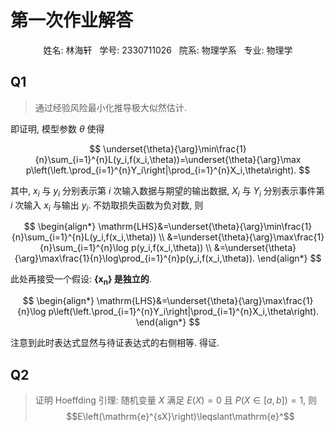 # 第一次作业解答
<p align="center">姓名: 林海轩 &nbsp 学号: 2330711026 &nbsp 院系: 物理学系 &nbsp 专业: 物理学</p align="center">

## Q1
> 通过经验风险最小化推导极大似然估计.

即证明, 模型参数 $\theta$ 使得

$$
\underset{\theta}{\arg}\min\frac{1}{n}\sum_{i=1}^{n}L(y_i,f(x_i,\theta))=\underset{\theta}{\arg}\max p\left(\left.\prod_{i=1}^{n}Y_i\right|\prod_{i=1}^{n}X_i,\theta\right).
$$

其中, $x_i$ 与 $y_i$ 分别表示第 $i$ 次输入数据与期望的输出数据, $X_i$ 与 $Y_i$ 分别表示事件第 $i$ 次输入 $x_i$ 与输出 $y_i$. 不妨取损失函数为负对数, 则

$$
\begin{align*}
\mathrm{LHS}&=\underset{\theta}{\arg}\min\frac{1}{n}\sum_{i=1}^{n}L(y_i,f(x_i,\theta))
\\
&=\underset{\theta}{\arg}\max\frac{1}{n}\sum_{i=1}^{n}\log p(y_i,f(x_i,\theta))
\\
&=\underset{\theta}{\arg}\max\frac{1}{n}\log\prod_{i=1}^{n}p(y_i,f(x_i,\theta)).
\end{align*}
$$

此处再接受一个假设: **$\boldsymbol{\{x_n\}}$ 是独立的**.

$$
\begin{align*}
\mathrm{LHS}&=\underset{\theta}{\arg}\max\frac{1}{n}\log p\left(\left.\prod_{i=1}^{n}Y_i\right|\prod_{i=1}^{n}X_i,\theta\right).
\end{align*}
$$

注意到此时表达式显然与待证表达式的右侧相等. 得证.

## Q2
> 证明 Hoeffding 引理:
> 随机变量 $X$ 满足 $E(X)=0$ 且 $P(X\in\left[a,b\right])=1$, 则
> $$E\left(\mathrm{e}^{sX}\right)\leqslant\mathrm{e}^$$